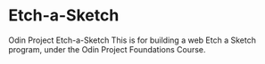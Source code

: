 # Etch-a-Sketch
Odin Project Etch-a-Sketch
This is for building a web Etch a Sketch program, under the Odin Project Foundations Course.
